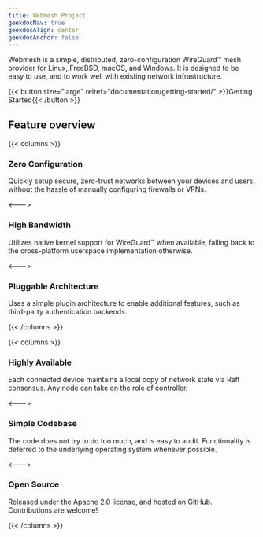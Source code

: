 ```yaml
---
title: Webmesh Project
geekdocNav: true
geekdocAlign: center
geekdocAnchor: false
---
```


Webmesh is a simple, distributed, zero-configuration WireGuard™ mesh provider for Linux, FreeBSD, macOS, and Windows.
It is designed to be easy to use, and to work well with existing network infrastructure.

{{< button size="large" relref="documentation/getting-started/" >}}Getting Started{{< /button >}}

## Feature overview

{{< columns >}}

### Zero Configuration

Quickly setup secure, zero-trust networks between your devices and users, without the hassle of manually configuring firewalls or VPNs.

<--->

### High Bandwidth

Utilizes native kernel support for WireGuard™ when available, falling back to the cross-platform userspace implementation otherwise.

<--->

### Pluggable Architecture

Uses a simple plugin architecture to enable additional features, such as third-party authentication backends.

{{< /columns >}}

{{< columns >}}

### Highly Available

Each connected device maintains a local copy of network state via Raft consensus. Any node can take on the role of controller.

<--->

### Simple Codebase

The code does not try to do too much, and is easy to audit. Functionality is deferred to the underlying operating system whenever possible.

<--->

### Open Source

Released under the Apache 2.0 license, and hosted on GitHub. Contributions are welcome!

{{< /columns >}}

